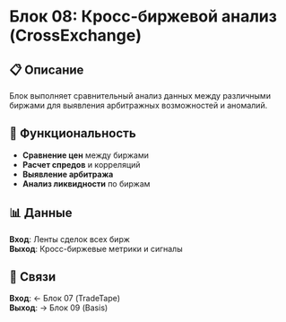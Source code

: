 # Блок 08: Кросс-биржевой анализ (CrossExchange)

## 📋 Описание

Блок выполняет сравнительный анализ данных между различными биржами для выявления арбитражных возможностей и аномалий.

## 🔧 Функциональность

- **Сравнение цен** между биржами
- **Расчет спредов** и корреляций
- **Выявление арбитража**
- **Анализ ликвидности** по биржам

## 📊 Данные

**Вход**: Ленты сделок всех бирж  
**Выход**: Кросс-биржевые метрики и сигналы

## 🔗 Связи

**Вход**: ← Блок 07 (TradeTape)  
**Выход**: → Блок 09 (Basis)
